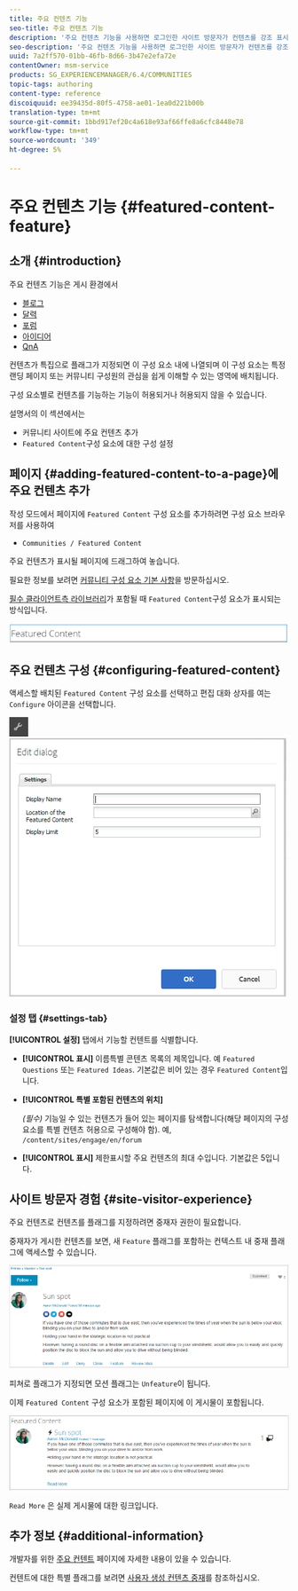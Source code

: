 ```yaml
---
title: 주요 컨텐츠 기능
seo-title: 주요 컨텐츠 기능
description: '주요 컨텐츠 기능을 사용하면 로그인한 사이트 방문자가 컨텐츠를 강조 표시할 수 있습니다 '
seo-description: '주요 컨텐츠 기능을 사용하면 로그인한 사이트 방문자가 컨텐츠를 강조 표시할 수 있습니다 '
uuid: 7a2ff570-01bb-46fb-8d66-3b47e2efa72e
contentOwner: msm-service
products: SG_EXPERIENCEMANAGER/6.4/COMMUNITIES
topic-tags: authoring
content-type: reference
discoiquuid: ee39435d-80f5-4758-ae01-1ea0d221b00b
translation-type: tm+mt
source-git-commit: 1bbd917ef20c4a618e93af66ffe8a6cfc8448e78
workflow-type: tm+mt
source-wordcount: '349'
ht-degree: 5%

---
```



# 주요 컨텐츠 기능 {#featured-content-feature}

## 소개 {#introduction}

주요 컨텐츠 기능은 게시 환경에서

* [블로그](blog-feature.md)
* [달력](calendar.md)
* [포럼](forum.md)
* [아이디어](ideation-feature.md)
* [QnA](working-with-qna.md)

컨텐츠가 특집으로 플래그가 지정되면 이 구성 요소 내에 나열되며 이 구성 요소는 특정 랜딩 페이지 또는 커뮤니티 구성원의 관심을 쉽게 이해할 수 있는 영역에 배치됩니다.

구성 요소별로 컨텐츠를 기능하는 기능이 허용되거나 허용되지 않을 수 있습니다.

설명서의 이 섹션에서는

* 커뮤니티 사이트에 주요 컨텐츠 추가
* `Featured Content`구성 요소에 대한 구성 설정

## 페이지 {#adding-featured-content-to-a-page}에 주요 컨텐츠 추가

작성 모드에서 페이지에 `Featured Content` 구성 요소를 추가하려면 구성 요소 브라우저를 사용하여

* `Communities / Featured Content`

주요 컨텐츠가 표시될 페이지에 드래그하여 놓습니다.

필요한 정보를 보려면 [커뮤니티 구성 요소 기본 사항](basics.md)을 방문하십시오.

[필수 클라이언트측 라이브러리](essentials-featured.md#essentials-for-client-side)가 포함될 때 `Featured Content`구성 요소가 표시되는 방식입니다.

![chlimage_1-13](assets/chlimage_1-13.png)

## 주요 컨텐츠 구성 {#configuring-featured-content}

액세스할 배치된 `Featured Content` 구성 요소를 선택하고 편집 대화 상자를 여는 `Configure` 아이콘을 선택합니다.

![chlimage_1-14](assets/chlimage_1-14.png) ![chlimage_1-15](assets/chlimage_1-15.png)

### 설정 탭 {#settings-tab}

**[!UICONTROL 설정]** 탭에서 기능할 컨텐트를 식별합니다.

* **[!UICONTROL 표시]**
이름특별 콘텐츠 목록의 제목입니다. 예 
`Featured Questions` 또는 `Featured Ideas`. 기본값은 비어 있는 경우 `Featured Content`입니다.

* **[!UICONTROL 특별 포함된 컨텐츠의 위치]**

   *(필수)* 기능일 수 있는 컨텐츠가 들어 있는 페이지를 탐색합니다(해당 페이지의 구성 요소를 특별 컨텐츠 허용으로 구성해야 함). 예, `/content/sites/engage/en/forum`

* **[!UICONTROL 표시]**
제한표시할 주요 컨텐츠의 최대 수입니다. 기본값은 5입니다.

## 사이트 방문자 경험 {#site-visitor-experience}

주요 컨텐츠로 컨텐츠를 플래그를 지정하려면 중재자 권한이 필요합니다.

중재자가 게시한 컨텐츠를 보면, 새 `Feature` 플래그를 포함하는 컨텍스트 내 중재 플래그에 액세스할 수 있습니다.

![chlimage_1-16](assets/chlimage_1-16.png)

피쳐로 플래그가 지정되면 모션 플래그는 `Unfeature`이 됩니다.

이제 `Featured Content` 구성 요소가 포함된 페이지에 이 게시물이 포함됩니다.

![chlimage_1-17](assets/chlimage_1-17.png)

`Read More` 은 실제 게시물에 대한 링크입니다.

## 추가 정보 {#additional-information}

개발자를 위한 [주요 컨텐트](essentials-featured.md) 페이지에 자세한 내용이 있을 수 있습니다.

컨텐트에 대한 특별 플래그를 보려면 [사용자 생성 컨텐츠 중재](moderate-ugc.md)를 참조하십시오.
